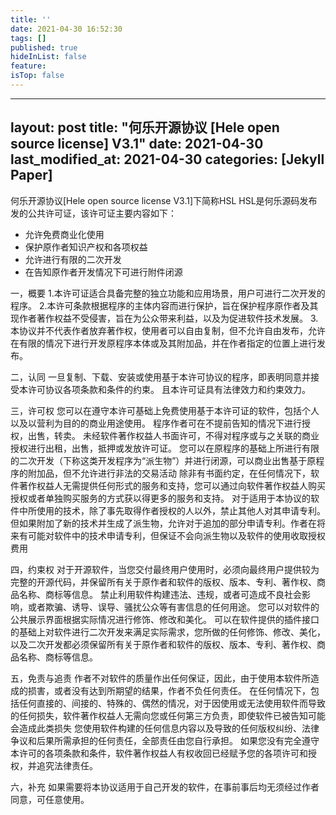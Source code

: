 ```yaml
---
title: ''
date: 2021-04-30 16:52:30
tags: []
published: true
hideInList: false
feature: 
isTop: false
---
```

---
layout: post
title:  "何乐开源协议 [Hele open source  license] V3.1"
date:   2021-04-30
last_modified_at: 2021-04-30
categories: [Jekyll Paper]
---

何乐开源协议[Hele open source  license V3.1]下简称HSL
HSL是何乐源码发布发的公共许可证，该许可证主要内容如下：
- 允许免费商业化使用
- 保护原作者知识产权和各项权益
- 允许进行有限的二次开发
- 在告知原作者开发情况下可进行附件闭源
  
一，概要
1.本许可证适合具备完整的独立功能和应用场景，用户可进行二次开发的程序。
2.本许可条款根据程序的主体内容而进行保护，旨在保护程序原作者及其现作者著作权益不受侵害，旨在为公众带来利益，以及为促进软件技术发展。
3.本协议并不代表作者放弃著作权，使用者可以自由复制，但不允许自由发布，允许在有限的情况下进行开发原程序本体或及其附加品，并在作者指定的位置上进行发布。

二，认同
一旦复制、下载、安装或使用基于本许可协议的程序，即表明同意并接受本许可协议各项条款和条件的约束。
且本许可证具有法律效力和约束效力。

三，许可权
您可以在遵守本许可基础上免费使用基于本许可证的软件，包括个人以及以营利为目的的商业用途使用。
程序作者可在不提前告知的情况下进行授权，出售，转卖。
未经软件著作权益人书面许可，不得对程序或与之关联的商业授权进行出租，出售，抵押或发放许可证。
您可以在原程序的基础上所进行有限的二次开发（下称这类开发程序为“派生物”）并进行闭源，可以商业出售基于原程序的附加品，但不允许进行非法的交易活动
除非有书面约定，在任何情况下，软件著作权益人无需提供任何形式的服务和支持，您可以通过向软件著作权益人购买授权或者单独购买服务的方式获以得更多的服务和支持。
对于适用于本协议的软件中所使用的技术，除了事先取得作者授权的人以外，禁止其他人对其申请专利。但如果附加了新的技术并生成了派生物，允许对于追加的部分申请专利。作者在将来有可能对软件中的技术申请专利，但保证不会向派生物以及软件的使用收取授权费用

四，约束权
对于开源软件，当您交付最终用户使用时，必须向最终用户提供较为完整的开源代码，并保留所有关于原作者和软件的版权、版本、专利、著作权、商品名称、商标等信息。
禁止利用软件构建违法、违规，或者可造成不良社会影响，或者欺骗、诱导、误导、骚扰公众等有害信息的任何用途。
您可以对软件的公共展示界面根据实际情况进行修饰、修改和美化。
可以在软件提供的插件接口的基础上对软件进行二次开发来满足实际需求，您所做的任何修饰、修改、美化，以及二次开发都必须保留所有关于原作者和软件的版权、版本、专利、著作权、商品名称、商标等信息。

五，免责与追责
作者不对软件的质量作出任何保证，因此，由于使用本软件所造成的损害，或者没有达到所期望的结果，作者不负任何责任。
在任何情况下，包括任何直接的、间接的、特殊的、偶然的情况，对于因使用或无法使用软件而导致的任何损失，软件著作权益人无需向您或任何第三方负责，即使软件已被告知可能会造成此类损失
您使用软件构建的任何信息内容以及导致的任何版权纠纷、法律争议和后果所需承担的任何责任，全部责任由您自行承担。
如果您没有完全遵守本许可的各项条款和条件，软件著作权益人有权收回已经赋予您的各项许可和授权，并追究法律责任。

六，补充
如果需要将本协议适用于自己开发的软件，在事前事后均无须经过作者同意，可任意使用。


